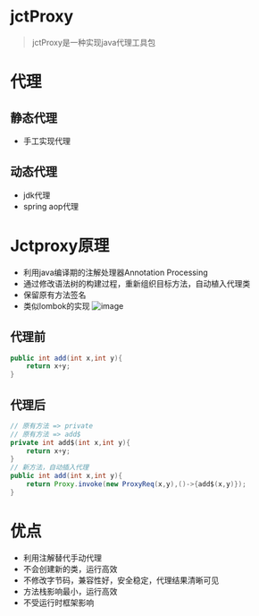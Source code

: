 # jctProxy

> jctProxy是一种实现java代理工具包

# 代理
## 静态代理
- 手工实现代理
## 动态代理
- jdk代理
- spring aop代理

# Jctproxy原理
- 利用java编译期的注解处理器Annotation Processing
- 通过修改语法树的构建过程，重新组织目标方法，自动植入代理类
- 保留原有方法签名
- 类似lombok的实现
![image](https://user-images.githubusercontent.com/12370942/233395591-9c68482f-6c08-4ab1-884b-a154ea25acbf.png)

## 代理前
``` java
public int add(int x,int y){
    return x+y;
}


```
## 代理后

``` java
// 原有方法 => private 
// 原有方法 => add$
private int add$(int x,int y){
    return x+y;
}
// 新方法，自动插入代理
public int add(int x,int y){
    return Proxy.invoke(new ProxyReq(x,y),()->{add$(x,y)});
}

```

# 优点
- 利用注解替代手动代理
- 不会创建新的类，运行高效
- 不修改字节码，兼容性好，安全稳定，代理结果清晰可见
- 方法栈影响最小，运行高效
- 不受运行时框架影响
